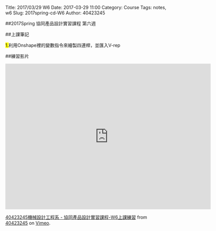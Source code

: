 Title: 2017/03/29 W6
Date: 2017-03-29 11:00
Category: Course
Tags: notes, w6
Slug: 2017spring-cd-W6
Author: 40423245

##2017Spring 協同產品設計實習課程  第六週

<!-- PELICAN_END_SUMMARY -->

##上課筆記

<span style="background-color: #ffff00">1.</span>利用Onshape裡的變數指令來繪製四連桿，並匯入V-rep

##練習影片

<iframe src="https://player.vimeo.com/video/211471124" width="640" height="454" frameborder="0" webkitallowfullscreen mozallowfullscreen allowfullscreen></iframe>
<p><a href="https://vimeo.com/211471124">40423245機械設計工程系 - 協同產品設計實習課程-W6上課練習</a> from <a href="https://vimeo.com/user47996237">40423245</a> on <a href="https://vimeo.com">Vimeo</a>.</p>






